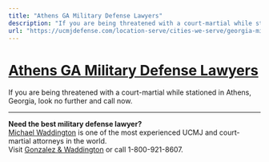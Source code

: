 ```yaml
---
title: "Athens GA Military Defense Lawyers"
description: "If you are being threatened with a court-martial while stationed in Athens, Georgia, look no further and call now."
url: "https://ucmjdefense.com/location-serve/cities-we-serve/georgia-military-defense-lawyers/athens-ga-military-defense-lawyers.html"
---
```


# [Athens GA Military Defense Lawyers](https://ucmjdefense.com/location-serve/cities-we-serve/georgia-military-defense-lawyers/athens-ga-military-defense-lawyers.html)

If you are being threatened with a court-martial while stationed in Athens, Georgia, look no further and call now.

---

**Need the best military defense lawyer?**  
[Michael Waddington](https://ucmjdefense.com/attorneys/michael-stewart-waddington-partner.html) is one of the most experienced UCMJ and court-martial attorneys in the world.  
Visit [Gonzalez & Waddington](https://ucmjdefense.com) or call 1-800-921-8607.
